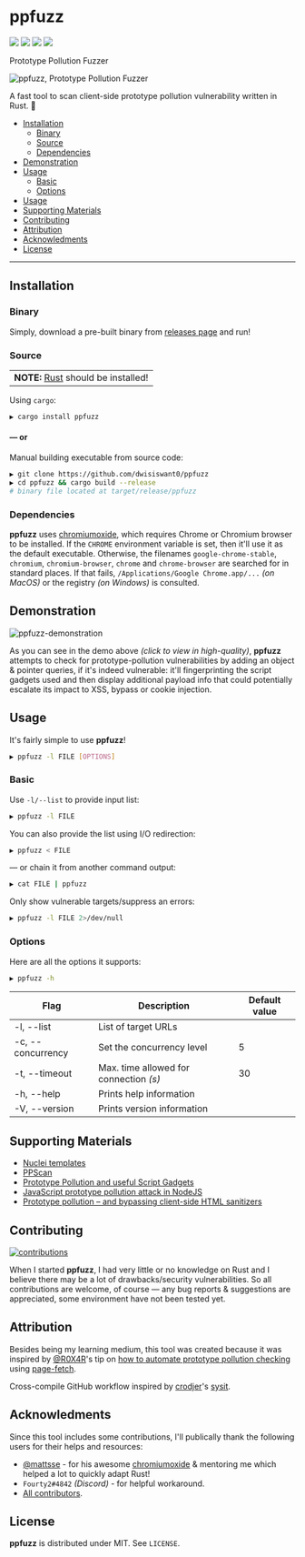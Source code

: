 # ppfuzz

<p align="left">
	<a href="https://www.rust-lang.org/"><img src="https://img.shields.io/badge/made%20with-Rust-red"></a>
	<a href="#"><img src="https://img.shields.io/badge/platform-osx%2Flinux%2Fwindows-blueviolet"></a>
	<a href="https://github.com/dwisiswant0/ppfuzz/releases"><img src="https://img.shields.io/github/release/dwisiswant0/ppfuzz?color=blue"></a>
	<a href="https://github.com/dwisiswant0/ppfuzz/issues"><img src="https://img.shields.io/github/issues/dwisiswant0/ppfuzz?color=yellow"></a>
</p>

Prototype Pollution Fuzzer

<img src="https://user-images.githubusercontent.com/25837540/124197070-f0ffb800-daf7-11eb-9d65-edda5d94633f.jpg" alt="ppfuzz, Prototype Pollution Fuzzer">

A fast tool to scan client-side prototype pollution vulnerability written in Rust. 🦀

- [Installation](#installation)
  - [Binary](#binary)
  - [Source](#source)
  - [Dependencies](#dependencies)
- [Demonstration](#demonstration)
- [Usage](#usage)
  - [Basic](#basic)
  - [Options](#options)
- [Usage](#usage)
- [Supporting Materials](#supporting-materials)
- [Contributing](#contributing)
- [Attribution](#attribution)
- [Acknowledments](#acknowledments)
- [License](#license)

---

## Installation

### Binary

Simply, download a pre-built binary from [releases page](https://github.com/dwisiswant0/ppfuzz/releases) and run!

### Source

<table>
	<td><b>NOTE:</b> <a href="https://www.rust-lang.org/tools/install">Rust</a> should be installed!</td>
</table>

Using `cargo`:

```bash
▶ cargo install ppfuzz
```

#### — or

Manual building executable from source code:

```bash
▶ git clone https://github.com/dwisiswant0/ppfuzz
▶ cd ppfuzz && cargo build --release
# binary file located at target/release/ppfuzz
```

### Dependencies

**ppfuzz** uses [chromiumoxide](https://github.com/mattsse/chromiumoxide), which requires Chrome or Chromium browser to be installed.
If the `CHROME` environment variable is set, then it'll use it as the default executable. Otherwise, the filenames `google-chrome-stable`, `chromium`, `chromium-browser`, `chrome` and `chrome-browser` are searched for in standard places. If that fails, `/Applications/Google Chrome.app/...` _(on MacOS)_ or the registry _(on Windows)_ is consulted.

## Demonstration

![ppfuzz-demonstration](https://user-images.githubusercontent.com/25837540/125734819-b4e53913-6f6b-4d3c-937a-e936526d6483.gif)

As you can see in the demo above _(click to view in high-quality)_, **ppfuzz** attempts to check for prototype-pollution vulnerabilities by adding an object & pointer queries, if it's indeed vulnerable: it'll fingerprinting the script gadgets used and then display additional payload info that could potentially escalate its impact to XSS, bypass or cookie injection.

## Usage

It's fairly simple to use **ppfuzz**!

```bash
▶ ppfuzz -l FILE [OPTIONS]
```

### Basic

Use `-l/--list` to provide input list:

```bash
▶ ppfuzz -l FILE
```

You can also provide the list using I/O redirection:

```bash
▶ ppfuzz < FILE
```

— or chain it from another command output:

```bash
▶ cat FILE | ppfuzz
```

Only show vulnerable targets/suppress an errors:

```bash
▶ ppfuzz -l FILE 2>/dev/null
```

### Options

Here are all the options it supports:

```bash
▶ ppfuzz -h
```

| **Flag**          	| **Description**                        	| **Default value** 	|
|-------------------	|----------------------------------------	|-------------------	|
| -l, --list        	| List of target URLs                    	|                   	|
| -c, --concurrency 	| Set the concurrency level              	| 5                 	|
| -t, --timeout     	| Max. time allowed for connection _(s)_ 	| 30                	|
| -h, --help        	| Prints help information                	|                   	|
| -V, --version     	| Prints version information             	|                   	|

## Supporting Materials

- [Nuclei templates](https://github.com/projectdiscovery/nuclei-templates/blob/master/headless/prototype-pollution-check.yaml)
- [PPScan](https://github.com/msrkp/PPScan)
- [Prototype Pollution and useful Script Gadgets](https://github.com/BlackFan/client-side-prototype-pollution)
- [JavaScript prototype pollution attack in NodeJS](https://github.com/HoLyVieR/prototype-pollution-nsec18/blob/master/paper/JavaScript_prototype_pollution_attack_in_NodeJS.pdf)
- [Prototype pollution – and bypassing client-side HTML sanitizers](https://research.securitum.com/prototype-pollution-and-bypassing-client-side-html-sanitizers/)

## Contributing

[![contributions](https://img.shields.io/badge/contributions-welcome-brightgreen.svg?style=flat)](https://github.com/dwisiswant0/ppfuzz/issues)

When I started **ppfuzz**, I had very little or no knowledge on Rust and I believe there may be a lot of drawbacks/security vulnerabilities. So all contributions are welcome, of course — any bug reports & suggestions are appreciated, some environment have not been tested yet.

## Attribution

Besides being my learning medium, this tool was created because it was inspired by [@R0X4R](https://twitter.com/R0X4R/status/1402906185301323776)'s tip on [how to automate prototype pollution checking](https://twitter.com/R0X4R/status/1402906185301323776) using [page-fetch](https://github.com/detectify/page-fetch).

Cross-compile GitHub workflow inspired by [crodjer](https://github.com/crodjer)'s [sysit](https://github.com/crodjer/sysit/commit/160bdae51b2c90c3b6e8a0e6c4832506ebc55694).

## Acknowledments

Since this tool includes some contributions, I'll publically thank the following users for their helps and resources:

- [@mattsse](https://github.com/mattsse) - for his awesome [chromiumoxide](https://github.com/mattsse/chromiumoxide) & mentoring me which helped a lot to quickly adapt Rust!
- `Fourty2#4842` _(Discord)_ - for helpful workaround.
- [All contributors](https://github.com/dwisiswant0/ppfuzz/graphs/contributors).

## License

**ppfuzz** is distributed under MIT. See `LICENSE`.